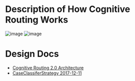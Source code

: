 # Description of How Cognitive Routing Works
![image](https://media.github.ibm.com/user/10199/files/d4333daa-fa2b-11e8-9ba1-326e7e9b0175)
![image](https://media.github.ibm.com/user/10199/files/01354226-fa2c-11e8-9080-e4ec35f64480)

# Design Docs
* <a href=" https://ibm.ent.box.com/file/366029033445" target="_blank"> Cognitive Routing 2.0 Architecture </a>
* <a href=" https://ibm.ent.box.com/file/366016824908" target="_blank"> CaseClassiferStrategy 2017-12-11 </a>
